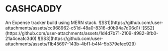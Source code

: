 <h1>CASHCADDY</h1> 
 An Expense tracker build using MERN stack. 
 ![SS1](https://github.com/user-attachments/assets/cc968962-c51d-48a0-8316-d0b94a7d06d1)
 ![SS2](https://github.com/user-attachments/assets/1d4d7b71-2109-4982-8fb0-21a4ceafc3d0)
 ![SS3](https://github.com/user-attachments/assets/f1b45697-143b-4bf1-b4f4-5b379efec929)

